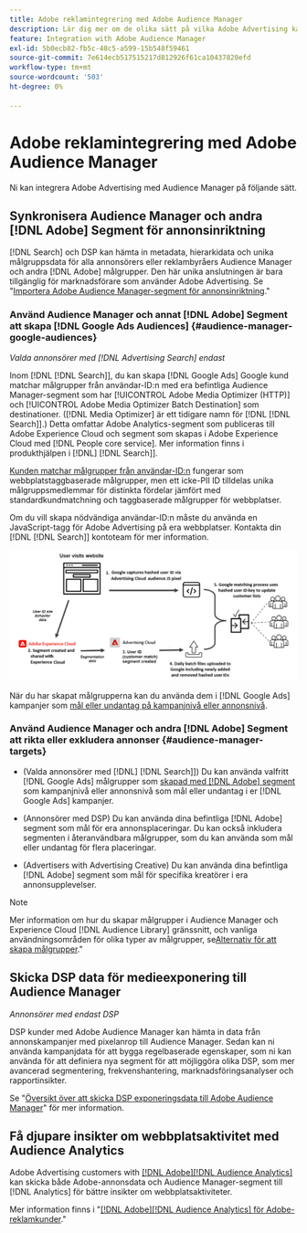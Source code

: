 ```yaml
---
title: Adobe reklamintegrering med Adobe Audience Manager
description: Lär dig mer om de olika sätt på vilka Adobe Advertising kan utbyta data med Adobe Audience Manager.
feature: Integration with Adobe Audience Manager
exl-id: 5b0ecb82-fb5c-48c5-a599-15b548f59461
source-git-commit: 7e614ecb517515217d812926f61ca10437820efd
workflow-type: tm+mt
source-wordcount: '503'
ht-degree: 0%

---
```


# Adobe reklamintegrering med Adobe Audience Manager

Ni kan integrera Adobe Advertising med Audience Manager på följande sätt.

## Synkronisera Audience Manager och andra [!DNL Adobe] Segment för annonsinriktning

[!DNL Search] och DSP kan hämta in metadata, hierarkidata och unika målgruppsdata för alla annonsörers eller reklambyråers Audience Manager och andra [!DNL Adobe] målgrupper. Den här unika anslutningen är bara tillgänglig för marknadsförare som använder Adobe Advertising. Se &quot;[Importera Adobe Audience Manager-segment för annonsinriktning](/help/integrations/audience-manager/import-audiences.md).&quot;

### Använd Audience Manager och annat [!DNL Adobe] Segment att skapa [!DNL Google Ads Audiences] {#audience-manager-google-audiences}

*Valda annonsörer med [!DNL Advertising Search] endast*

Inom [!DNL [!DNL Search]], du kan skapa [!DNL Google Ads] Google kund matchar målgrupper från användar-ID:n med era befintliga Audience Manager-segment som har [!UICONTROL Adobe Media Optimizer (HTTP)] och [!UICONTROL Adobe Media Optimizer Batch Destination] som destinationer. ([!DNL Media Optimizer] är ett tidigare namn för [!DNL [!DNL Search]].) Detta omfattar Adobe Analytics-segment som publiceras till Adobe Experience Cloud och segment som skapas i Adobe Experience Cloud med [!DNL People core service]. Mer information finns i produkthjälpen i [!DNL] [!DNL Search]].

[Kunden matchar målgrupper från användar-ID:n](https://support.google.com/google-ads/answer/9199250) fungerar som webbplatstaggbaserade målgrupper, men ett icke-PII ID tilldelas unika målgruppsmedlemmar för distinkta fördelar jämfört med standardkundmatchning och taggbaserade målgrupper för webbplatser.

Om du vill skapa nödvändiga användar-ID:n måste du använda en JavaScript-tagg för Adobe Advertising <!-- with a user ID parameter -->på era webbplatser. Kontakta din [!DNL [!DNL Search]] kontoteam för mer information.

![process för att skapa segment](/help/integrations/assets/ad_search_user_id_pic.png)

När du har skapat målgrupperna kan du använda dem i [!DNL Google Ads] kampanjer som [mål eller undantag på kampanjnivå eller annonsnivå](#audience-manager-targets).

### Använd Audience Manager och andra [!DNL Adobe] Segment att rikta eller exkludera annonser {#audience-manager-targets}

* (Valda annonsörer med [!DNL] [!DNL Search]]) Du kan använda valfritt [!DNL Google Ads] målgrupper som [skapad med [!DNL Adobe] segment](#audience-manager-google-audiences) som kampanjnivå eller annonsnivå som mål eller undantag i er [!DNL Google Ads] kampanjer.

* (Annonsörer med DSP) Du kan använda dina befintliga [!DNL Adobe] segment som mål för era annonsplaceringar. Du kan också inkludera segmenten i återanvändbara målgrupper, som du kan använda som mål eller undantag för flera placeringar.

* (Advertisers with Advertising Creative) Du kan använda dina befintliga [!DNL Adobe] segment som mål för specifika kreatörer i era annonsupplevelser.

>[!NOTE]
>
>Mer information om hur du skapar målgrupper i Audience Manager och Experience Cloud [!DNL Audience Library] gränssnitt, och vanliga användningsområden för olika typer av målgrupper, se[Alternativ för att skapa målgrupper](https://experienceleague.adobe.com/docs/experience-cloud-kcs/kbarticles/KA-16471.html).&quot;

## Skicka DSP data för medieexponering till Audience Manager

*Annonsörer med endast DSP*

DSP kunder med Adobe Audience Manager kan hämta in data från annonskampanjer med pixelanrop till Audience Manager. Sedan kan ni använda kampanjdata för att bygga regelbaserade egenskaper, som ni kan använda för att definiera nya segment för att möjliggöra olika DSP, som mer avancerad segmentering, frekvenshantering, marknadsföringsanalyser och rapportinsikter.

Se &quot;[Översikt över att skicka DSP exponeringsdata till Adobe Audience Manager](/help/integrations/audience-manager/media-data-integration/overview.md)&quot; för mer information.

## Få djupare insikter om webbplatsaktivitet med Audience Analytics

Adobe Advertising customers with [[!DNL Adobe][!DNL Audience Analytics]](https://experienceleague.adobe.com/docs/analytics/integration/audience-analytics/mc-audiences-aam.html) kan skicka både Adobe-annonsdata och Audience Manager-segment till [!DNL Analytics] för bättre insikter om webbplatsaktiviteter.

Mer information finns i &quot;[[!DNL Adobe][!DNL Audience Analytics] för Adobe-reklamkunder](/help/integrations/audience-manager/audience-analytics.md).&quot;
